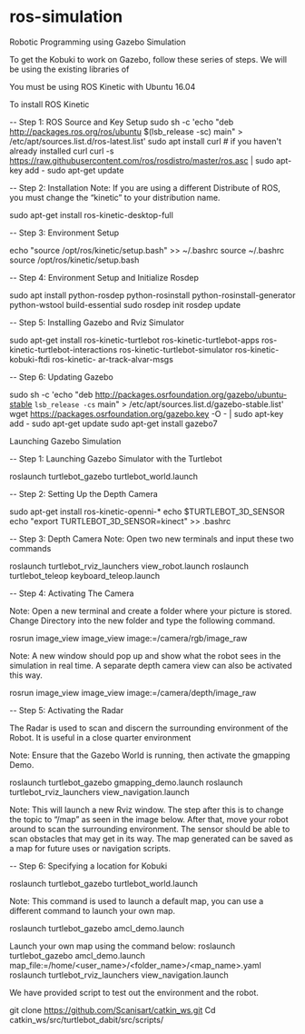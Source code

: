 # ros-simulation
Robotic Programming using Gazebo Simulation

To get the Kobuki to work on Gazebo, follow these series of steps. We will be using the existing libraries of 

You must be using ROS Kinetic with Ubuntu 16.04

To install ROS Kinetic

-- Step 1: ROS Source and Key Setup
  sudo sh -c 'echo "deb http://packages.ros.org/ros/ubuntu $(lsb_release -sc) main" > /etc/apt/sources.list.d/ros-latest.list'
  sudo apt install curl # if you haven't already installed curl
  curl -s https://raw.githubusercontent.com/ros/rosdistro/master/ros.asc | sudo apt-key add -
  sudo apt-get update

-- Step 2: Installation
Note: If you are using a different Distribute of ROS, you must change the “kinetic” to your   distribution name.

  sudo apt-get install ros-kinetic-desktop-full

-- Step 3: Environment Setup

  echo "source /opt/ros/kinetic/setup.bash" >> ~/.bashrc
  source ~/.bashrc
  source /opt/ros/kinetic/setup.bash

-- Step 4: Environment Setup and Initialize Rosdep

  sudo apt install python-rosdep python-rosinstall python-rosinstall-generator python-wstool build-essential
  sudo rosdep init
  rosdep update

-- Step 5: Installing Gazebo and Rviz Simulator

  sudo apt-get install ros-kinetic-turtlebot ros-kinetic-turtlebot-apps ros-kinetic-turtlebot-interactions ros-kinetic-turtlebot-simulator ros-kinetic-kobuki-ftdi ros-kinetic-   ar-track-alvar-msgs

-- Step 6: Updating Gazebo

  sudo sh -c 'echo "deb http://packages.osrfoundation.org/gazebo/ubuntu-stable `lsb_release -cs` main" > /etc/apt/sources.list.d/gazebo-stable.list'
  wget https://packages.osrfoundation.org/gazebo.key -O - | sudo apt-key add -
  sudo apt-get update
  sudo apt-get install gazebo7


Launching Gazebo Simulation 

-- Step 1: Launching Gazebo Simulator with the Turtlebot

  roslaunch turtlebot_gazebo turtlebot_world.launch

-- Step 2: Setting Up the Depth Camera 

  sudo apt-get install ros-kinetic-openni-*
  echo $TURTLEBOT_3D_SENSOR
  echo "export TURTLEBOT_3D_SENSOR=kinect" >> .bashrc

-- Step 3: Depth Camera 
Note: Open two new terminals and input these two commands

  roslaunch turtlebot_rviz_launchers view_robot.launch
  roslaunch turtlebot_teleop keyboard_teleop.launch

-- Step 4: Activating The Camera

Note: Open a new terminal and create a folder where your picture is stored. Change Directory into the new folder and type the following command.

  rosrun image_view image_view image:=/camera/rgb/image_raw

Note: A new window should pop up and show what the robot sees in the simulation in real time. A separate depth camera view can also be activated this way.

  rosrun image_view image_view image:=/camera/depth/image_raw

-- Step 5: Activating the Radar 

The Radar is used to scan and discern the surrounding environment of the Robot. It is useful in a close quarter environment

Note: Ensure that the Gazebo World is running, then activate the gmapping Demo.

  roslaunch turtlebot_gazebo gmapping_demo.launch
  roslaunch turtlebot_rviz_launchers view_navigation.launch

Note: This will launch a new Rviz window. The step after this is to change the topic to “/map” as seen in the image below. After that, move your robot  around to scan the surrounding environment. The sensor should be able to scan obstacles that may get in its way. The map generated can be saved as a map for future uses or navigation scripts.

-- Step 6: Specifying a location for Kobuki 

  roslaunch turtlebot_gazebo turtlebot_world.launch

Note: This command is used to launch a default map, you can use a different command to launch your own map.

  roslaunch turtlebot_gazebo amcl_demo.launch

Launch your own map using the command below:
  roslaunch turtlebot_gazebo amcl_demo.launch map_file:=/home/<user_name>/<folder_name>/<map_name>.yaml
  roslaunch turtlebot_rviz_launchers view_navigation.launch

We have provided script to test out the environment and the robot.

  git clone https://github.com/Scanisart/catkin_ws.git
  Cd catkin_ws/src/turtlebot_dabit/src/scripts/
